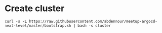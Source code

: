 # Create cluster

`curl -s -L https://raw.githubusercontent.com/abdennour/meetup-argocd-next-level/master/bootstrap.sh | bash -s cluster`
